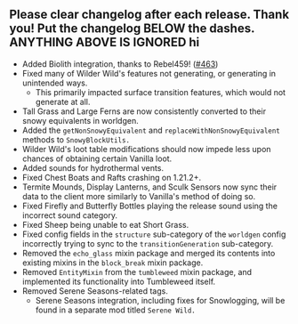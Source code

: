 Please clear changelog after each release.
Thank you!
Put the changelog BELOW the dashes. ANYTHING ABOVE IS IGNORED
hi
-----------------
- Added Biolith integration, thanks to Rebel459! ([#463](https://github.com/FrozenBlock/WilderWild/pull/463))
- Fixed many of Wilder Wild's features not generating, or generating in unintended ways.
  - This primarily impacted surface transition features, which would not generate at all.
- Tall Grass and Large Ferns are now consistently converted to their snowy equivalents in worldgen.
- Added the `getNonSnowyEquivalent` and `replaceWithNonSnowyEquivalent` methods to `SnowyBlockUtils.`
- Wilder Wild's loot table modifications should now impede less upon chances of obtaining certain Vanilla loot.
- Added sounds for hydrothermal vents.
- Fixed Chest Boats and Rafts crashing on 1.21.2+.
- Termite Mounds, Display Lanterns, and Sculk Sensors now sync their data to the client more similarly to Vanilla's method of doing so.
- Fixed Firefly and Butterfly Bottles playing the release sound using the incorrect sound category.
- Fixed Sheep being unable to eat Short Grass.
- Fixed config fields in the `structure` sub-category of the `worldgen` config incorrectly trying to sync to the `transitionGeneration` sub-category.
- Removed the `echo_glass` mixin package and merged its contents into existing mixins in the `block_break` mixin package.
- Removed `EntityMixin` from the `tumbleweed` mixin package, and implemented its functionality into Tumbleweed itself.
- Removed Serene Seasons-related tags.
  - Serene Seasons integration, including fixes for Snowlogging, will be found in a separate mod titled `Serene Wild.`
